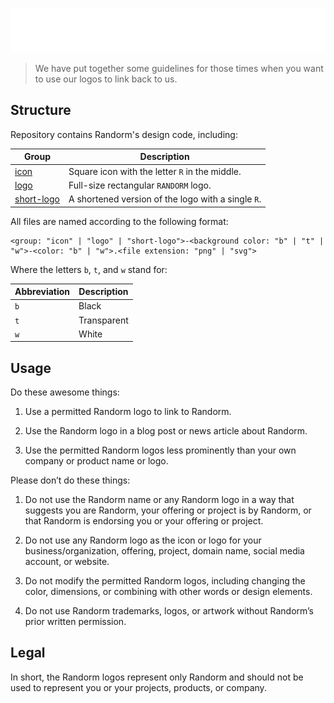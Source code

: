 [![Randorm](./logo/logo-t-w.png)](https://github.com/randorm)

> We have put together some guidelines for those times when you want to use our
> logos to link back to us.

## Structure

Repository contains Randorm's design code, including:

| Group                      | Description                                        |
| -------------------------- | -------------------------------------------------- |
| [icon](./icon/)            | Square icon with the letter `R` in the middle.     |
| [logo](./logo)             | Full-size rectangular `RANDORM` logo.              |
| [short-logo](./short-logo) | A shortened version of the logo with a single `R`. |

All files are named according to the following format:

```
<group: "icon" | "logo" | "short-logo">-<background color: "b" | "t" | "w">-<color: "b" | "w">.<file extension: "png" | "svg">
```

Where the letters `b`, `t`, and `w` stand for:

| Abbreviation | Description |
| ------------ | ----------- |
| `b`          | Black       |
| `t`          | Transparent |
| `w`          | White       |

## Usage

Do these awesome things:

1. Use a permitted Randorm logo to link to Randorm.

2. Use the Randorm logo in a blog post or news article about Randorm.

3. Use the permitted Randorm logos less prominently than your own company or
   product name or logo.

Please don’t do these things:

1. Do not use the Randorm name or any Randorm logo in a way that suggests you
   are Randorm, your offering or project is by Randorm, or that Randorm is
   endorsing you or your offering or project.

2. Do not use any Randorm logo as the icon or logo for your
   business/organization, offering, project, domain name, social media account,
   or website.

3. Do not modify the permitted Randorm logos, including changing the color,
   dimensions, or combining with other words or design elements.

4. Do not use Randorm trademarks, logos, or artwork without Randorm’s prior
   written permission.

## Legal

In short, the Randorm logos represent only Randorm and should not be used to
represent you or your projects, products, or company.
